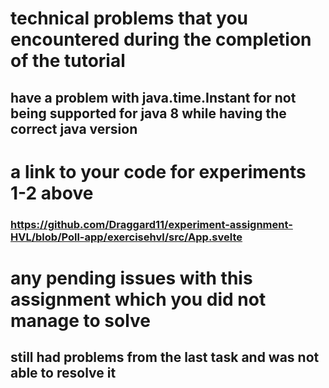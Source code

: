 

    

    
# technical problems that you encountered during the completion of the tutorial
## have a problem with java.time.Instant for not being supported for java 8 while having the correct java version

# a link to your code for experiments 1-2 above

### https://github.com/Draggard11/experiment-assignment-HVL/blob/Poll-app/exercisehvl/src/App.svelte

# any pending issues with this assignment which you did not manage to solve

## still had problems from the last task and was not able to resolve it
